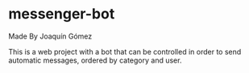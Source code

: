# messenger-bot
Made By Joaquín Gómez

This is a web project with a bot that can be controlled in order to send automatic messages, ordered by category and user.
